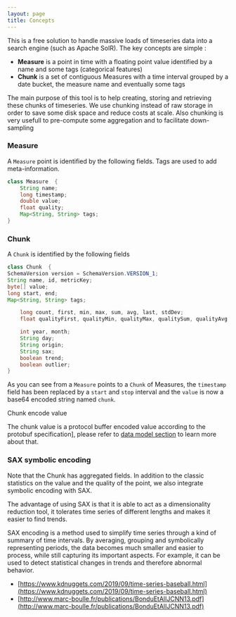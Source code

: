 ```yaml
---
layout: page
title: Concepts
---
```


This is a free solution to handle massive loads of timeseries data into a search engine (such as Apache SolR).
The key concepts are simple :

- **Measure** is a point in time with a floating point value identified by a name and some tags (categorical features)
- **Chunk** is a set of contiguous Measures with a time interval grouped by a date bucket, the measure name and eventually some tags

The main purpose of this tool is to help creating, storing and retrieving these chunks of timeseries.
We use chunking instead of raw storage in order to save some disk space and reduce costs at scale. Also chunking is very usefull to pre-compute some aggregation and to facilitate down-sampling

### Measure

A `Measure` point is identified by the following fields. Tags are used to add meta-information.
```java
class Measure  {
    String name;
    long timestamp;
    double value;
    float quality;
    Map<String, String> tags;
}
```

### Chunk

A `Chunk` is identified by the following fields
```java
class Chunk  {
SchemaVersion version = SchemaVersion.VERSION_1;
String name, id, metricKey;
byte[] value;
long start, end;
Map<String, String> tags;

    long count, first, min, max, sum, avg, last, stdDev;
    float qualityFirst, qualityMin, qualityMax, qualitySum, qualityAvg;

    int year, month;
    String day;
    String origin;
    String sax;
    boolean trend;
    boolean outlier;
}
```

As you can see from a `Measure` points to a `Chunk` of Measures, the `timestamp` field has been replaced by a `start` and `stop` interval and the `value` is now a base64 encoded string named `chunk`.



<div class="card text-white bg-dark mb-12" >
  <div class="card-header">Chunk encode value</div>
  <div class="card-body">
    <p class="card-text">The chunk value is a protocol buffer encoded value according to the protobuf  specification], please refer to <a href="data-model">data model section</a> to learn more about that.</p>
  </div>
</div>

### SAX symbolic encoding

Note that the Chunk has aggregated fields. In addition to the classic statistics on the value and the quality of the point, we also integrate symbolic encoding with SAX.

The advantage of using SAX is that it is able to act as a dimensionality reduction tool, it tolerates time series of different lengths and makes it easier to find trends.

SAX encoding is a method used to simplify time series through a kind of summary of time intervals. By averaging, grouping and symbolically representing periods, the data becomes much smaller and easier to process, while still capturing its important aspects. For example, it can be used to detect statistical changes in trends and therefore abnormal behavior.


- [https://www.kdnuggets.com/2019/09/time-series-baseball.html](https://www.kdnuggets.com/2019/09/time-series-baseball.html)
- [http://www.marc-boulle.fr/publications/BonduEtAlIJCNN13.pdf](http://www.marc-boulle.fr/publications/BonduEtAlIJCNN13.pdf)
